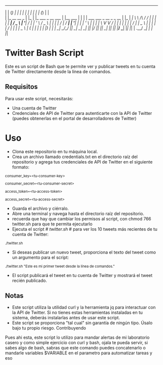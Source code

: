   _                _   _     _                           _              _   _                         _           _   
 | |              (_) | |   | |                         | |            | | | |                       (_)         | |  
 | |_  __      __  _  | |_  | |_    ___   _ __     ___  | |__     ___  | | | |    ___    ___   _ __   _   _ __   | |_ 
 | __| \ \ /\ / / | | | __| | __|  / _ \ | '__|   / __| | '_ \   / _ \ | | | |   / __|  / __| | '__| | | | '_ \  | __|
 | |_   \ V  V /  | | | |_  | |_  |  __/ | |      \__ \ | | | | |  __/ | | | |   \__ \ | (__  | |    | | | |_) | | |_ 
  \__|   \_/\_/   |_|  \__|  \__|  \___| |_|      |___/ |_| |_|  \___| |_| |_|   |___/  \___| |_|    |_| | .__/   \__|
                                                                                                         | |          
                                                                                                         |_|  

# Twitter Bash Script

Este es un script de Bash que te permite ver y publicar tweets en tu cuenta de Twitter directamente desde la línea de comandos.

## Requisitos
Para usar este script, necesitarás:

- Una cuenta de Twitter
- Credenciales de API de Twitter para autenticarte con la API de Twitter (puedes obtenerlas en el portal de desarrolladores de Twitter)

# Uso
- Clona este repositorio en tu máquina local.
- Crea un archivo llamado credentials.txt en el directorio raíz del repositorio y agrega tus credenciales de API de Twitter en el siguiente formato:

<sub> 

consumer_key=\<tu-consumer-key>

consumer_secret=\<tu-consumer-secret>

access_token=\<tu-access-token>

access_secret=\<tu-access-secret>

</sub>

- Guarda el archivo y ciérralo.
- Abre una terminal y navega hasta el directorio raíz del repositorio.
- recuerda que hay que cambiar los permisos al script, con chmod 766 twitter.sh para que te permita ejecutarlo
- Ejecuta el script # *twitter.sh* # para ver los 10 tweets más recientes de tu cuenta de Twitter:

<sub>
./twitter.sh
</sub>

- Si deseas publicar un nuevo tweet, proporciona el texto del tweet como un argumento para el script:
<sub>
./twitter.sh "Este es mi primer tweet desde la línea de comandos."
</sub>

- El script publicará el tweet en tu cuenta de Twitter y mostrará el tweet recién publicado.

## Notas
* Este script utiliza la utilidad curl y la herramienta jq para interactuar con la API de Twitter. Si no tienes estas herramientas instaladas en tu sistema, deberás instalarlas antes de usar este script.
* Este script se proporciona "tal cual" sin garantía de ningún tipo. Úsalo bajo tu propio riesgo.
Contribuyendo

Pues ahi esta, este script lo utilizo para mandar alertas de mi laboratorio casero y como simple ejercicio con curl y bash, ojala te pueda servir, si sabes algo de bash, sabras que este comando puedes concatenarlo o mandarle variables $VARIABLE en el parametro para automatizar tareas y eso







